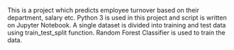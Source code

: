 This is a project which predicts employee turnover based on their department, salary etc.
Python 3 is used in this project and script is written on Jupyter Notebook.
A single dataset is divided into training and test data using train_test_split function.
Random Forest Classifier is used to train the data.

